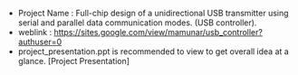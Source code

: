 - Project Name : Full-chip design of a unidirectional USB transmitter using serial and parallel data communication modes. (USB controller).
- weblink      : https://sites.google.com/view/mamunar/usb_controller?authuser=0
- project_presentation.ppt is recommended to view to get overall idea at a glance. [Project Presentation]
